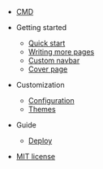 - [CMD](README.md#CMD)

- Getting started

  - [Quick start](quickstart.md)
  - [Writing more pages](more-pages.md)
  - [Custom navbar](custom-navbar.md)
  - [Cover page](cover.md)

- Customization

  - [Configuration](configuration.md)
  - [Themes](themes.md)

- Guide

  - [Deploy](deploy.md)

- [MIT license](license.md)
